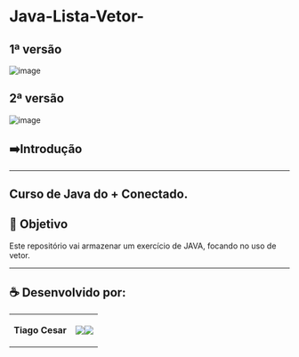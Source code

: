 # Java-Lista-Vetor-

## 1ª versão
![image](https://github.com/TiagoUniverse/Java-Lista-Vetor-/assets/71237410/3d544fb4-ed76-4f48-8c9e-b6680d97427a)

## 2ª versão
![image](https://github.com/TiagoUniverse/Java-Lista-Vetor-/assets/71237410/9b3f4ce0-7c88-48f4-9e21-303811b3fcf0)



## ➡️Introdução
----------------------
Curso de Java do + Conectado.
---

## 🎯 Objetivo
Este repositório vai armazenar um exercício de JAVA, focando no uso de vetor.

---


## ☕ Desenvolvido por:

<table>
  <tbody>

<tr>
    <td><p align="left-center"><b>Tiago Cesar</b></p></td>
    <td><a href="https://github.com/TiagoUniverse" target="_blank"><img loading="lazy" src="https://img.shields.io/badge/GitHub-100000?style=for-the-badge&logo=github&logoColor=white" target="_blank" align="center"></a><a href="https://www.linkedin.com/in/tiago-lopes--/" target="_blank"><img loading="lazy" src="https://img.shields.io/badge/-LinkedIn-%230077B5?style=for-the-badge&logo=linkedin&logoColor=white" target="_blank" align="center"></a></td>
  </tr>
